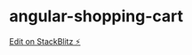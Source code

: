 # angular-shopping-cart

[Edit on StackBlitz ⚡️](https://stackblitz.com/edit/nikhilbachani-angular-shopping-cart)
